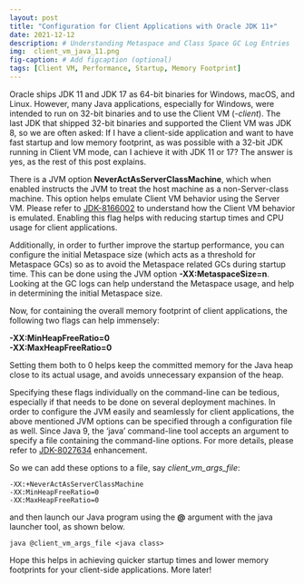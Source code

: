 ```yaml
---
layout: post
title: "Configuration for Client Applications with Oracle JDK 11+"
date: 2021-12-12
description: # Understanding Metaspace and Class Space GC Log Entries
img:  client_vm_java_11.png 
fig-caption: # Add figcaption (optional)
tags: [Client VM, Performance, Startup, Memory Footprint]
---
```


Oracle ships JDK 11 and JDK 17 as 64-bit binaries for Windows, macOS, and Linux. However, many Java applications, especially for Windows, were intended to run on 32-bit binaries and to use the Client VM (*-client*). The last JDK that shipped 32-bit binaries and supported the Client VM was JDK 8, so we are often asked: If I have a client-side application and want to have fast startup and low memory footprint, as was possible with a 32-bit JDK running in Client VM mode, can I achieve it with JDK 11 or 17? The answer is yes, as the rest of this post explains.

There is a JVM option **NeverActAsServerClassMachine**, which when enabled instructs the JVM to treat the host machine as a non-Server-class machine. This option helps emulate Client VM behavior using the Server VM. Please refer to [JDK-8166002](https://bugs.openjdk.java.net/browse/JDK-8166002) to understand how the Client VM behavior is emulated. Enabling this flag helps with reducing startup times and CPU usage for client applications.

Additionally, in order to further improve the startup performance, you can configure the initial Metaspace size (which acts as a threshold for Metaspace GCs) so as to avoid the Metaspace related GCs during startup time. This can be done using the JVM option **-XX:MetaspaceSize=n**. Looking at the GC logs can help understand the Metaspace usage, and help in determining the initial Metaspace size.

Now, for containing the overall memory footprint of client applications, the following two flags can help immensely:

**-XX:MinHeapFreeRatio=0**  
**-XX:MaxHeapFreeRatio=0**  

Setting them both to 0 helps keep the committed memory for the Java heap close to its actual usage, and avoids unnecessary expansion of the heap. 

Specifying these flags individually on the command-line can be tedious, especially if that needs to be done on several deployment machines. In order to configure the JVM easily and seamlessly for client applications, the above mentioned JVM options can be specified through a configuration file as well. Since Java 9, the ‘java’ command-line tool accepts an argument to specify a file containing the command-line options. For more details, please refer to [JDK-8027634](https://bugs.openjdk.java.net/browse/JDK-8027634) enhancement.

So we can add these options to a file, say *client_vm_args_file*:

```
-XX:+NeverActAsServerClassMachine
-XX:MinHeapFreeRatio=0
-XX:MaxHeapFreeRatio=0
```
and then launch our Java program using the **@** argument with the java launcher tool, as shown below.

```
java @client_vm_args_file <java class>
```

Hope this helps in achieving quicker startup times and lower memory footprints for your client-side applications. More later!

